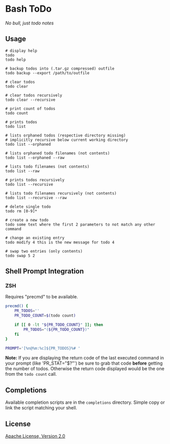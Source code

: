 # Bash ToDo

_No bull, just todo notes_


## Usage

```shell
# display help
todo
todo help

# backup todos into (.tar.gz compressed) outfile
todo backup --export /path/to/outfile

# clear todos
todo clear

# clear todos recursively
todo clear --recursive

# print count of todos
todo count

# prints todos
todo list

# lists orphaned todos (respective directory missing)
# implicitly recursive below current working directory
todo list --orphaned

# lists orphaned todo filenames (not contents)
todo list --orphaned --raw

# lists todo filenames (not contents)
todo list --raw

# prints todos recursively
todo list --recursive

# lists todo filenames recursively (not contents)
todo list --recursive --raw

# delete single todo
todo rm [0-9]*

# create a new todo
todo some text where the first 2 parameters to not match any other command

# change an existing entry
todo modify 4 this is the new message for todo 4

# swap two entries (only contents)
todo swap 5 2
```


## Shell Prompt Integration

### ZSH

Requires "precmd" to be available.

```zsh
precmd() {
    PR_TODOS=''
    PR_TODO_COUNT=$(todo count)

    if [[ 0 -lt "${PR_TODO_COUNT}" ]]; then
        PR_TODOS="(${PR_TODO_COUNT})"
    fi
}

PROMPT='[%n@%m:%c]${PR_TODOS}%# '
```

__Note:__ If you are displaying the return code of the last executed command
in your prompt (like 'PR_STAT="$?"') be sure to grab that code __before__
getting the number of todos. Otherwise the return code displayed would be the
one from the `todo count` call.


## Completions

Available completion scripts are in the `completions` directory. Simple copy
or link the script matching your shell.


## License

[Apache License, Version 2.0](http://www.apache.org/licenses/LICENSE-2.0)
